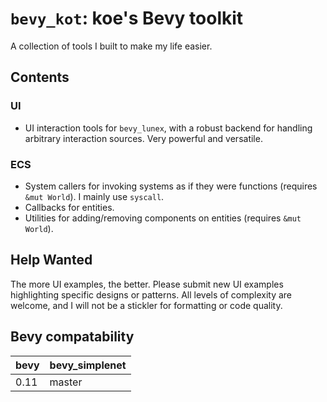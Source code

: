 # `bevy_kot`: koe's Bevy toolkit

A collection of tools I built to make my life easier.



## Contents

### UI

- UI interaction tools for `bevy_lunex`, with a robust backend for handling arbitrary interaction sources. Very powerful and versatile.


### ECS

- System callers for invoking systems as if they were functions (requires `&mut World`). I mainly use `syscall`.
- Callbacks for entities.
- Utilities for adding/removing components on entities (requires `&mut World`).



## Help Wanted

The more UI examples, the better. Please submit new UI examples highlighting specific designs or patterns. All levels of complexity are welcome, and I will not be a stickler for formatting or code quality.



## Bevy compatability

| bevy | bevy_simplenet |
|------|----------------|
| 0.11 | master         |
